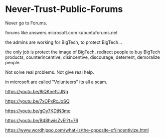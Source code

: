 # Never-Trust-Public-Forums
Never go to Forums.

forums like
answers.microsoft.com
kubuntuforums.net

the admins are working for BigTech,
to protect BigTech...

the only job is protect the image of BigTech,
redirect people to buy BigTech products,
counterincentive, disincentive, discourage, deterrent, demoralize people.

Not solve real problems.
Not give real help.

in microsoft are called "Volunteers"
its all a scam.

https://youtu.be/8iQKnefUJNg

https://youtu.be/7xOPxRcJoSQ

https://youtu.be/gOy7KDtN3mc

https://youtu.be/B48hwisZvEI?t=76

https://www.wordhippo.com/what-is/the-opposite-of/incentivize.html
